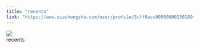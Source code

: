 ```yaml
---
title: "recents"
link: "https://www.xiaohongshu.com/user/profile/5cff9acc0000000025018949/"
---
```


<img src="http://sns-webpic-qc.xhscdn.com/202409111413/e142fbe4a9cf1cb269c88d64518c074c/1040g00830tfkcdo63q005n7vjb69b2a95nilt98!nc_n_nwebp_mw_1" /><br />recents
